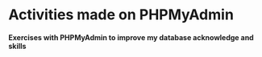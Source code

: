 # Activities made on PHPMyAdmin
#### Exercises with PHPMyAdmin to improve my database acknowledge and skills
